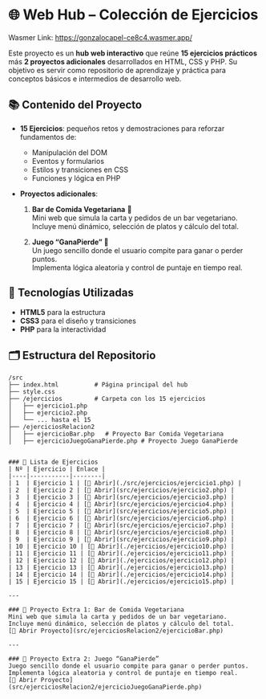 # 🌐 Web Hub – Colección de Ejercicios

Wasmer Link: https://gonzalocapel-ce8c4.wasmer.app/

Este proyecto es un **hub web interactivo** que reúne **15 ejercicios prácticos** más **2 proyectos adicionales** desarrollados en HTML, CSS y PHP. Su objetivo es servir como repositorio de aprendizaje y práctica para conceptos básicos e intermedios de desarrollo web.

## 📚 Contenido del Proyecto

- **15 Ejercicios**: pequeños retos y demostraciones para reforzar fundamentos de:
  - Manipulación del DOM
  - Eventos y formularios
  - Estilos y transiciones en CSS
  - Funciones y lógica en PHP

- **Proyectos adicionales**:
  1. **Bar de Comida Vegetariana** 🥗  
     Mini web que simula la carta y pedidos de un bar vegetariano.  
     Incluye menú dinámico, selección de platos y cálculo del total.
     
  2. **Juego “GanaPierde” 🎲**  
     Un juego sencillo donde el usuario compite para ganar o perder puntos.  
     Implementa lógica aleatoria y control de puntaje en tiempo real.

## 🚀 Tecnologías Utilizadas

- **HTML5** para la estructura
- **CSS3** para el diseño y transiciones
- **PHP** para la interactividad
  
## 🗂️ Estructura del Repositorio

```plaintext
/src
├── index.html          # Página principal del hub
├── style.css
├── /ejercicios         # Carpeta con los 15 ejercicios
│   ├── ejercicio1.php
│   ├── ejercicio2.php
│   └── ... hasta el 15
├── /ejerciciosRelacion2
│   ├── ejercicioBar.php   # Proyecto Bar Comida Vegetariana
│   ├── ejercicioJuegoGanaPierde.php # Proyecto Juego GanaPierde


### 📝 Lista de Ejercicios  
| Nº | Ejercicio | Enlace |
|----|-----------|--------|
| 1  | Ejercicio 1 | [🔗 Abrir](./src/ejercicios/ejercicio1.php) |
| 2  | Ejercicio 2 | [🔗 Abrir](src/ejercicios/ejercicio2.php) |
| 3  | Ejercicio 3 | [🔗 Abrir](src/ejercicios/ejercicio3.php) |
| 4  | Ejercicio 4 | [🔗 Abrir](src/ejercicios/ejercicio4.php) |
| 5  | Ejercicio 5 | [🔗 Abrir](src/ejercicios/ejercicio5.php) |
| 6  | Ejercicio 6 | [🔗 Abrir](src/ejercicios/ejercicio6.php) |
| 7  | Ejercicio 7 | [🔗 Abrir](src/ejercicios/ejercicio7.php) |
| 8  | Ejercicio 8 | [🔗 Abrir](src/ejercicios/ejercicio8.php) |
| 9  | Ejercicio 9 | [🔗 Abrir](src/ejercicios/ejercicio9.php) |
| 10 | Ejercicio 10 | [🔗 Abrir](./ejercicios/ejercicio10.php) |
| 11 | Ejercicio 11 | [🔗 Abrir](./ejercicios/ejercicio11.php) |
| 12 | Ejercicio 12 | [🔗 Abrir](./ejercicios/ejercicio12.php) |
| 13 | Ejercicio 13 | [🔗 Abrir](./ejercicios/ejercicio13.php) |
| 14 | Ejercicio 14 | [🔗 Abrir](./ejercicios/ejercicio14.php) |
| 15 | Ejercicio 15 | [🔗 Abrir](./ejercicios/ejercicio15.php) |

---

### 🍴 Proyecto Extra 1: Bar de Comida Vegetariana  
Mini web que simula la carta y pedidos de un bar vegetariano.  
Incluye menú dinámico, selección de platos y cálculo del total.  
[🔗 Abrir Proyecto](src/ejerciciosRelacion2/ejercicioBar.php)

---

### 🎲 Proyecto Extra 2: Juego “GanaPierde”  
Juego sencillo donde el usuario compite para ganar o perder puntos.  
Implementa lógica aleatoria y control de puntaje en tiempo real.  
[🔗 Abrir Proyecto](src/ejerciciosRelacion2/ejercicioJuegoGanaPierde.php)


